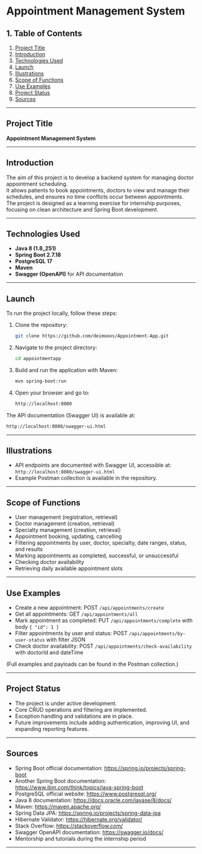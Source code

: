 # Appointment Management System

## 1. Table of Contents
1. [Project Title](#project-title)
2. [Introduction](#introduction)
3. [Technologies Used](#technologies-used)
4. [Launch](#launch)
5. [Illustrations](#illustrations)
6. [Scope of Functions](#scope-of-functions)
7. [Use Examples](#use-examples)
8. [Project Status](#project-status)
9. [Sources](#sources)

---

## Project Title
**Appointment Management System**

---

## Introduction
The aim of this project is to develop a backend system for managing doctor appointment scheduling.  
It allows patients to book appointments, doctors to view and manage their schedules, and ensures no time conflicts occur between appointments.  
The project is designed as a learning exercise for internship purposes, focusing on clean architecture and Spring Boot development.

---

## Technologies Used
- **Java 8 (1.8_251)**  
- **Spring Boot 2.7.18**  
- **PostgreSQL 17**  
- **Maven**  
- **Swagger (OpenAPI)** for API documentation

---

## Launch

To run the project locally, follow these steps:

1. Clone the repository:
   ```bash
   git clone https://github.com/deimooos/Appointment-App.git
   ```
2. Navigate to the project directory:
   ```bash
   cd appointmentapp
   ```
3. Build and run the application with Maven:
   ```bash
   mvn spring-boot:run
   ```
4. Open your browser and go to:
   ```bash
   http://localhost:8080
   ```
The API documentation (Swagger UI) is available at:
   ```bash
   http://localhost:8080/swagger-ui.html
   ```
---

## Illustrations

- API endpoints are documented with Swagger UI, accessible at:  
`http://localhost:8080/swagger-ui.html`
- Example Postman collection is available in the repository.

---

## Scope of Functions

- User management (registration, retrieval)
- Doctor management (creation, retrieval)
- Specialty management (creation, retrieval)
- Appointment booking, updating, cancelling
- Filtering appointments by user, doctor, specialty, date ranges, status, and results
- Marking appointments as completed, successful, or unsuccessful
- Checking doctor availability
- Retrieving daily available appointment slots

---

## Use Examples

- Create a new appointment: POST `/api/appointments/create`  
- Get all appointments: GET `/api/appointments/all`  
- Mark appointment as completed: PUT `/api/appointments/complete` with body `{ "id": 1 }`  
- Filter appointments by user and status: POST `/api/appointments/by-user-status` with filter JSON  
- Check doctor availability: POST `/api/appointments/check-availability` with doctorId and dateTime  

(Full examples and payloads can be found in the Postman collection.)

---

## Project Status

- The project is under active development.
- Core CRUD operations and filtering are implemented.
- Exception handling and validations are in place.
- Future improvements include adding authentication, improving UI, and expanding reporting features.

---

## Sources

- Spring Boot official documentation: https://spring.io/projects/spring-boot
- Another Spring Boot documentation: https://www.ibm.com/think/topics/java-spring-boot
- PostgreSQL official website: https://www.postgresql.org/  
- Java 8 documentation: https://docs.oracle.com/javase/8/docs/
- Maven: https://maven.apache.org/
- Spring Data JPA: https://spring.io/projects/spring-data-jpa
- Hibernate Validator: https://hibernate.org/validator/
- Stack Overflow: https://stackoverflow.com/
- Swagger OpenAPI documentation: https://swagger.io/docs/
- Mentorship and tutorials during the internship period

---
